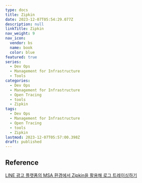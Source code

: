 ```yaml
---
type: docs
title: Zipkin
date: 2023-12-07T05:54:29.077Z
description: null
linkTitle: Zipkin
nav_weight: 9
nav_icon:
  vendor: bs
  name: book
  color: blue
featured: true
series:
  - Dev Ops
  - Management for Infrastructure
  - Tools
categories:
  - Dev Ops
  - Management for Infrastructure
  - Open Tracing
  - tools
  - Zipkin
tags:
  - Dev Ops
  - Management for Infrastructure
  - Open Tracing
  - tools
  - Zipkin
lastmod: 2023-12-07T05:57:00.398Z
draft: published
---
```


## Reference

[LINE 광고 플랫폼의 MSA 환경에서 Zipkin을 활용해 로그 트레이싱하기](https://engineering.linecorp.com/ko/blog/line-ads-msa-opentracing-zipkin)
